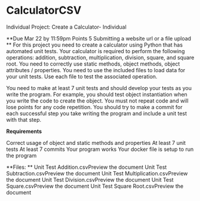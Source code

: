 # CalculatorCSV

Individual Project: Create a Calculator- Individual

**Due Mar 22 by 11:59pm Points 5 Submitting a website url or a file upload
**
For this project you need to create a calculator using Python that has automated unit tests.  Your calculator is required to perform the following operations: addition, subtraction, multiplication, division, square, and square root.  You need to correctly use static methods, object methods, object attributes / properties.   You need to use the included files to load data for your unit tests.  Use each file to test the associated operation.   

You need to make at least 7 unit tests and should develop your tests as you write the program.  For example, you should test object instantiation when you write the code to create the object.  You must not repeat code and will lose points for any code repetition.   You should try to make a commit for each successful step you take writing the program and include a unit test with that step.

**Requirements**

Correct usage of object and static methods and properties
At least 7 unit tests
At least 7 commits
Your program works
Your docker file is setup to run the program

**Files: **
Unit Test Addition.csvPreview the document
Unit Test Subtraction.csvPreview the document
Unit Test Multiplication.csvPreview the document
Unit Test Division.csvPreview the document
Unit Test Square.csvPreview the document
Unit Test Square Root.csvPreview the document
